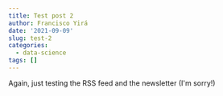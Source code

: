 ```yaml
---
title: Test post 2
author: Francisco Yirá
date: '2021-09-09'
slug: test-2
categories:
  - data-science
tags: []
---
```


Again, just testing the RSS feed and the newsletter (I'm sorry!)